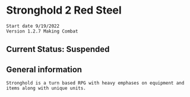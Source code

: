 # Stronghold 2 Red Steel

    Start date 9/19/2022
    Version 1.2.7 Making Combat

## Current Status: Suspended

## General information

    Stronghold is a turn based RPG with heavy emphases on equipment and items along with unique units.
